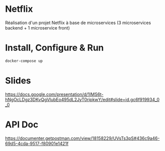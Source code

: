 # Netflix
Réalisation d'un projet Netflix à base de microservices (3 microservices backend + 1 microservice front)

# Install, Configure & Run

```bash
docker-compose up
```

# Slides
https://docs.google.com/presentation/d/1IMS6t-hNgOcLDgz3DKvQgVlubEo495dL2JyT0ripkwY/edit#slide=id.gc6f919934_0_0

# API Doc 
https://documenter.getpostman.com/view/18158229/UVsTs3pS#436c9a46-69d5-4cda-9517-f80901e1421f
